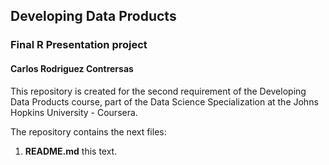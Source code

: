 ## Developing Data Products
### Final R Presentation project
#### Carlos Rodriguez Contrersas
This repository is created for the second requirement of the Developing Data Products course, part of the Data Science Specialization at the Johns Hopkins University - Coursera.

The repository contains the next files:
1. **README.md** this text.
